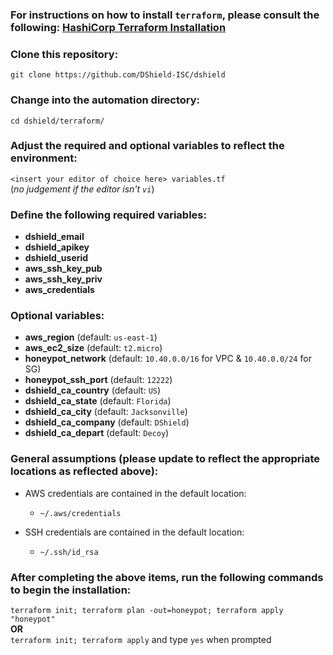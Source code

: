 ### For instructions on how to install `terraform`, please consult the following: [HashiCorp Terraform Installation](https://learn.hashicorp.com/tutorials/terraform/install-cli)  

### Clone this repository:
`git clone https://github.com/DShield-ISC/dshield`

### Change into the automation directory:
`cd dshield/terraform/`

### Adjust the required and optional variables to reflect the environment:
`<insert your editor of choice here> variables.tf `  
(_no judgement if the editor isn't `vi`_)

### Define the following **required** variables:
- **dshield_email**
- **dshield_apikey**
- **dshield_userid**
- **aws_ssh_key_pub**
- **aws_ssh_key_priv**
- **aws_credentials**

### Optional variables:
- **aws_region** (default: `us-east-1`)
- **aws_ec2_size** (default: `t2.micro`)
- **honeypot_network** (default: `10.40.0.0/16` for VPC & `10.40.0.0/24` for SG)
- **honeypot_ssh_port** (default: `12222`)
- **dshield_ca_country** (default: `US`)
- **dshield_ca_state** (default: `Florida`)
- **dshield_ca_city** (default: `Jacksonville`)
- **dshield_ca_company** (default: `DShield`)
- **dshield_ca_depart** (default: `Decoy`)

### General assumptions (**please update to reflect the appropriate locations as reflected above**):
- AWS credentials are contained in the default location: 
  - `~/.aws/credentials`

- SSH credentials are contained in the default location: 
  - `~/.ssh/id_rsa`

### After completing the above items, run the following commands to begin the installation:
```terraform init; terraform plan -out=honeypot; terraform apply "honeypot"```  
**OR**  
```terraform init; terraform apply``` and type `yes` when prompted
